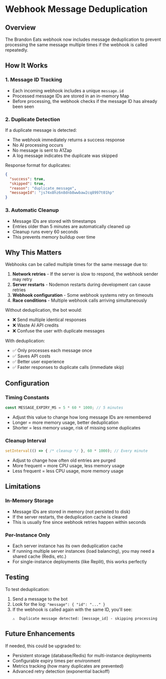 # Webhook Message Deduplication

## Overview
The Brandon Eats webhook now includes message deduplication to prevent processing the same message multiple times if the webhook is called repeatedly.

## How It Works

### 1. Message ID Tracking
- Each incoming webhook includes a unique `message.id`
- Processed message IDs are stored in an in-memory Map
- Before processing, the webhook checks if the message ID has already been seen

### 2. Duplicate Detection
If a duplicate message is detected:
- The webhook immediately returns a success response
- No AI processing occurs
- No message is sent to A1Zap
- A log message indicates the duplicate was skipped

Response format for duplicates:
```json
{
  "success": true,
  "skipped": true,
  "reason": "duplicate_message",
  "messageId": "js74x8hz6n8dnb8wwbaw2cq8997t01hp"
}
```

### 3. Automatic Cleanup
- Message IDs are stored with timestamps
- Entries older than 5 minutes are automatically cleaned up
- Cleanup runs every 60 seconds
- This prevents memory buildup over time

## Why This Matters

Webhooks can be called multiple times for the same message due to:
1. **Network retries** - If the server is slow to respond, the webhook sender may retry
2. **Server restarts** - Nodemon restarts during development can cause retries
3. **Webhook configuration** - Some webhook systems retry on timeouts
4. **Race conditions** - Multiple webhook calls arriving simultaneously

Without deduplication, the bot would:
- ❌ Send multiple identical responses
- ❌ Waste AI API credits
- ❌ Confuse the user with duplicate messages

With deduplication:
- ✅ Only processes each message once
- ✅ Saves API costs
- ✅ Better user experience
- ✅ Faster responses to duplicate calls (immediate skip)

## Configuration

### Timing Constants
```javascript
const MESSAGE_EXPIRY_MS = 5 * 60 * 1000; // 5 minutes
```
- Adjust this value to change how long message IDs are remembered
- Longer = more memory usage, better deduplication
- Shorter = less memory usage, risk of missing some duplicates

### Cleanup Interval
```javascript
setInterval(() => { /* cleanup */ }, 60 * 1000); // Every minute
```
- Adjust to change how often old entries are purged
- More frequent = more CPU usage, less memory usage
- Less frequent = less CPU usage, more memory usage

## Limitations

### In-Memory Storage
- Message IDs are stored in memory (not persisted to disk)
- If the server restarts, the deduplication cache is cleared
- This is usually fine since webhook retries happen within seconds

### Per-Instance Only
- Each server instance has its own deduplication cache
- If running multiple server instances (load balancing), you may need a shared cache (Redis, etc.)
- For single-instance deployments (like Replit), this works perfectly

## Testing

To test deduplication:
1. Send a message to the bot
2. Look for the log: `"message": { "id": "..." }`
3. If the webhook is called again with the same ID, you'll see:
   ```
   ⚠️  Duplicate message detected: [message_id] - skipping processing
   ```

## Future Enhancements

If needed, this could be upgraded to:
- Persistent storage (database/Redis) for multi-instance deployments
- Configurable expiry times per environment
- Metrics tracking (how many duplicates are prevented)
- Advanced retry detection (exponential backoff)

